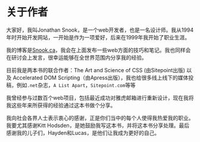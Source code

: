 # 关于作者

大家好，我叫Jonathan Snook，是一个web开发者，也是一名设计师。我从1994年时开始开发网站，一开始是作为一项爱好，后来在1999年我开始了职业生涯。

我的博客是[Snook.ca](http://snook.ca/)，我会在上面发布一些web方面的技巧和笔记。我也同样会在研讨会上发言，很幸运能够在全世界范围内分享我的经验。

目前我是两本书的联合作者：The Art and Science of CSS \(由Sitepoint出版\) 以及 Accelerated DOM Scripting（由Apress出版），我也给很多线上线下的媒体投稿，例如`.net`杂志，`A List Apart`，`Sitepoint.com`等等

我曾经参与过数百个web项目，包括最近成功对雅虎邮箱进行重新设计，现在我将我这些年来所获得的经验通过这本书做个分享。

我向社会各界人士表示衷心的感谢，正是你们当中的每个人使得我热爱我的职业。我要尤其感谢Kitt Hodsden，是她鼓励我写这本书，并将这本书分享处理。最后感谢我的儿子们，Hayden和Lucas，是他们让我成为更好的自己。

